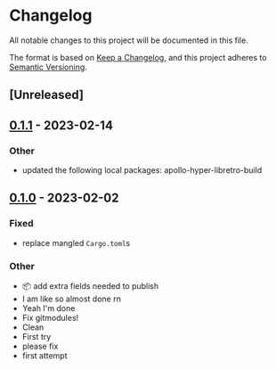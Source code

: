 # Changelog
All notable changes to this project will be documented in this file.

The format is based on [Keep a Changelog](https://keepachangelog.com/en/1.0.0/),
and this project adheres to [Semantic Versioning](https://semver.org/spec/v2.0.0.html).

## [Unreleased]

## [0.1.1](https://github.com/paperclip-universe/apollo/compare/apollo-hyper-libretro-core-beetle-ngb-v0.1.0...apollo-hyper-libretro-core-beetle-ngb-v0.1.1) - 2023-02-14

### Other
- updated the following local packages: apollo-hyper-libretro-build

## [0.1.0](https://github.com/paperclip-universe/apollo/releases/tag/apollo-hyper-libretro-core-beetle-ngb-v0.1.0) - 2023-02-02

### Fixed
- replace mangled `Cargo.toml`s

### Other
- :package: add extra fields needed to publish
- I am like so almost done rn
- Yeah I'm done
- Fix gitmodules!
- Clean
- First try
- please fix
- first attempt

